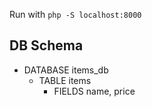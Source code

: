 Run with `php -S localhost:8000`


## DB Schema ##
* DATABASE items_db
    * TABLE items
        * FIELDS name, price
